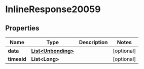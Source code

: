 
# InlineResponse20059

## Properties
Name | Type | Description | Notes
------------ | ------------- | ------------- | -------------
**data** | [**List&lt;Unbonding&gt;**](Unbonding.md) |  |  [optional]
**timesid** | **List&lt;Long&gt;** |  |  [optional]



